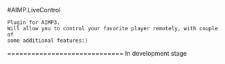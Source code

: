 #AIMP.LiveControl

    Plugin for AIMP3.
    Will allow you to control your favorite player remotely, with couple of
    some additional features:)
=============================
In development stage

